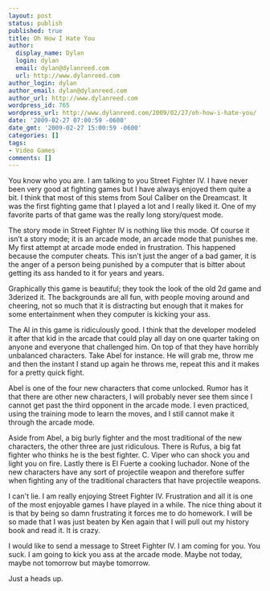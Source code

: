```yaml
---
layout: post
status: publish
published: true
title: Oh How I Hate You
author:
  display_name: Dylan
  login: dylan
  email: dylan@dylanreed.com
  url: http://www.dylanreed.com
author_login: dylan
author_email: dylan@dylanreed.com
author_url: http://www.dylanreed.com
wordpress_id: 765
wordpress_url: http://www.dylanreed.com/2009/02/27/oh-how-i-hate-you/
date: '2009-02-27 07:00:59 -0600'
date_gmt: '2009-02-27 15:00:59 -0600'
categories: []
tags:
- Video Games
comments: []
---
```

<p><span>You know who you are. I am talking to you Street Fighter IV. I have never been very good at fighting games but I have always enjoyed them quite a bit. I think that most of this stems from Soul Caliber on the Dreamcast. It was the first fighting game that I played a lot and I really liked it. One of my favorite parts of that game was the really long story/quest mode.</span></p>
<p><span>The story mode in Street Fighter IV is nothing like this mode. Of course it isn&rsquo;t a story mode; it is an arcade mode, an arcade mode that punishes me. My first attempt at arcade mode ended in frustration. This happened because the computer cheats. This isn&rsquo;t just the anger of a bad gamer, it is the anger of a person being punished by a computer that is bitter about getting its ass handed to it for years and years.</span></p>
<p><span>Graphically this game is beautiful; they took the look of the old 2d game and 3derized it. The backgrounds are all fun, with people moving around and cheering, not so much that it is distracting but enough that it makes for some entertainment when they computer is kicking your ass.</span></p>
<p><span>The AI in this game is ridiculously good. I think that the developer modeled it after that kid in the arcade that could play all day on one quarter taking on anyone and everyone that challenged him. On top of that they have horribly unbalanced characters. Take Abel for instance. He will grab me, throw me and then the instant I stand up again he throws me, repeat this and it makes for a pretty quick fight.</span></p>
<p><span>Abel is one of the four new characters that come unlocked. Rumor has it that there are other new characters, I will probably never see them since I cannot get past the third opponent in the arcade mode. I even practiced, using the training mode to learn the moves, and I still cannot make it through the arcade mode.</span></p>
<p><span>Aside from Abel, a big burly fighter and the most traditional of the new characters, the other three are just ridiculous. There is Rufus, a big fat fighter who thinks he is the best fighter. C. Viper who can shock you and light you on fire. Lastly there is El Fuerte a cooking luchador. None of the new characters have any sort of projectile weapon and therefore suffer when fighting any of the traditional characters that have projectile weapons.</span></p>
<p><span>I can't lie. I am really enjoying Street Fighter IV. Frustration and all it is one of the most enjoyable games I have played in a while. The nice thing about it is that by being so damn frustrating it forces me to do homework. I will be so made that I was just beaten by Ken again that I will pull out my history book and read it. It is crazy.</span></p>
<p><span>I would like to send a message to Street Fighter IV. I am coming for you. You suck. I am going to kick you ass at the arcade mode. Maybe not today, maybe not tomorrow but maybe tomorrow.</span></p>
<p><span>Just a heads up.</span></p>
<p class="MsoNormal">&nbsp;</p></p>

